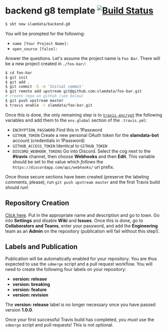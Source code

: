 # backend g8 template [![Build Status](https://travis-ci.org/slamdata/backend.g8.svg?branch=master)](https://travis-ci.org/slamdata/backend.g8)

```bash
$ sbt new slamdata/backend.g8
```

You will be prompted for the following:

- `name [Your Project Name]:`
- `open_source [false]:`

Answer the questions. Let's assume the project name is `Foo Bar`. There will be a new project created in `./foo-bar/`:

```bash
$ cd foo-bar
$ git init
$ git add .
$ git commit -S -m 'Initial commit'
$ git remote add upstream git@github.com:slamdata/foo-bar.git
# create repo on github (see below)
$ git push upstream master
$ travis enable -r slamdata/foo-bar.git
```

Once this is done, the only remaining step is to [`travis encrypt`](https://docs.travis-ci.com/user/encryption-keys/#Usage) the following variables and add them to the `env.global` section of the `.travis.yml`:

- `ENCRYPTION_PASSWORD` Find this in 1Password
- `GITHUB_TOKEN` Create a new personal OAuth token for the **slamdata-bot** account (credentials in 1Password)
- `GITHUB_ACCESS_TOKEN` Identical to `GITHUB_TOKEN`
- `DISCORD_WEBHOOK_TOKENS` Go into Discord. Select the cog next to the **#travis** channel, then choose **Webhooks** and then **Edit**. This variable should be set to the value which *follows* the `https://discordapp.com/api/webhooks/` url prefix.

Once those secure sections have been created (preserve the labeling comments, please), run `git push upstream master` and the first Travis build should run!

## Repository Creation

[Click here](https://github.com/organizations/slamdata/repositories/new). Put in the appropriate name and description and go to town. Go into **Settings** and disable **Wiki** and **Issues**. Once this is done, go to **Collaborators and Teams**, enter your password, and add the **Engineering** team as an **Admin** on the repository (publication will fail without this step!).

## Labels and Publication

Publication will be automatically enabled for your repository. You are thus expected to use the `sdmerge` script and a pull request workflow. You will need to create the following four labels on your repository:

- **version: release**
- **version: breaking**
- **version: feature**
- **version: revision**

The **version: release** label is no longer necessary once you have passed version **1.0.0**.

Once your first successful Travis build has completed, you *must* use the `sdmerge` script and pull requests! This is not optional.

